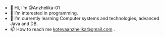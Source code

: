 - 👋 Hi, I’m @Anzhelika-01
- 👀 I’m interested in programming.
- 🌱 I’m currently learning Computer systems and technologies, advanced Java and DB.
- 📫 How to reach me kotevaanzhelika@gmail.com .

<!---
Anzhelika-01/Anzhelika-01 is a ✨ special ✨ repository because its `README.md` (this file) appears on your GitHub profile.
You can click the Preview link to take a look at your changes.
--->
